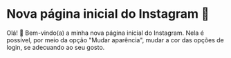 # Nova página inicial do Instagram :calling:

Olá! :wave: 
Bem-vindo(a) a minha nova página inicial do Instagram. Nela é possível, por meio da opção "Mudar aparência", mudar a cor das opções de login, se adecuando ao seu gosto. 

